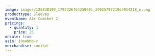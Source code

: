 ```yaml
---
image: images/128838199_1792326464258601_3992579721963914218_n.png
producttype: Sleeves
eventName: Air Comiket 2
pricings:
  - quantity: 1
    price: 25
onsale: true
asin: I8oANMb-r
merchandise: comiket
---
```

